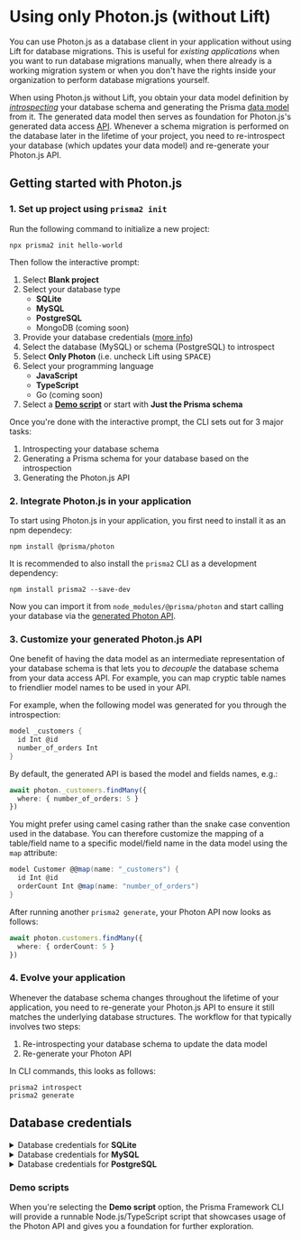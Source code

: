 # Using only Photon.js (without Lift)

You can use Photon.js as a database client in your application without using Lift for database migrations. This is useful for _existing applications_ when you want to run database migrations manually, when there already is a working migration system or when you don't have the rights inside your organization to perform database migrations yourself.

When using Photon.js without Lift, you obtain your data model definition by [_introspecting_](../introspection.md) your database schema and generating the Prisma [data model](../data-modeling.md) from it. The generated data model then serves as foundation for Photon.js's generated data access [API](./api.md). Whenever a schema migration is performed on the database later in the lifetime of your project, you need to re-introspect your database (which updates your data model) and re-generate your Photon.js API.

## Getting started with Photon.js

### 1. Set up project using `prisma2 init`

Run the following command to initialize a new project:

```
npx prisma2 init hello-world
```

Then follow the interactive prompt:

1. Select **Blank project**
1. Select your database type
    - **SQLite**
    - **MySQL**
    - **PostgreSQL**
    - MongoDB (coming soon)
1. Provide your database credentials ([more info](#database-credentials))
1. Select the database (MySQL) or schema (PostgreSQL) to introspect
1. Select **Only Photon** (i.e. uncheck Lift using <kbd>SPACE</kbd>)
1. Select your programming language
    - **JavaScript**
    - **TypeScript**
    - Go (coming soon)
1. Select a [**Demo script**](#demo-scripts) or start with **Just the Prisma schema**

Once you're done with the interactive prompt, the CLI sets out for 3 major tasks:

1. Introspecting your database schema
1. Generating a Prisma schema for your database based on the introspection
1. Generating the Photon.js API

### 2. Integrate Photon.js in your application

To start using Photon.js in your application, you first need to install it as an npm dependecy:

```
npm install @prisma/photon
```

It is recommended to also install the `prisma2` CLI as a development dependency:

```
npm install prisma2 --save-dev
```

Now you can import it from `node_modules/@prisma/photon` and start calling your database via the [generated Photon API](./api.md).

### 3. Customize your generated Photon.js API

One benefit of having the data model as an intermediate representation of your database schema is that lets you to _decouple_ the database schema from your data access API. For example, you can map cryptic table names to friendlier model names to be used in your API.

For example, when the following model was generated for you through the introspection:

```groovy
model _customers {
  id Int @id
  number_of_orders Int
}
```

By default, the generated API is based the model and fields names, e.g.:

```ts
await photon._customers.findMany({
  where: { number_of_orders: 5 }
})
```

You might prefer using camel casing rather than the snake case convention used in the database. You can therefore customize the mapping of a table/field name to a specific model/field name in the data model using the `map` attribute:

```groovy
model Customer @@map(name: "_customers") {
  id Int @id
  orderCount Int @map(name: "number_of_orders")
}
```

After running another `prisma2 generate`, your Photon API now looks as follows:

```ts
await photon.customers.findMany({
  where: { orderCount: 5 }
})
```

### 4. Evolve your application

Whenever the database schema changes throughout the lifetime of your application, you need to re-generate your Photon.js API to ensure it still matches the underlying database structures. The workflow for that typically involves two steps:

1. Re-introspecting your database schema to update the data model
1. Re-generate your Photon API

In CLI commands, this looks as follows:

```
prisma2 introspect
prisma2 generate
```

## Database credentials

<Details><Summary>Database credentials for <strong>SQLite</strong></Summary>
<br />
When using SQLite, you need to provide the _file path_ to your existing SQLite database file.

</Details>

<Details><Summary>Database credentials for <strong>MySQL</strong></Summary>
<br />
When using MySQL, you need to provide the following information to connect your existing MySQL database server:

- **Host**: The IP address/domain of your database server, e.g. `localhost`.
- **Post**: The port on which your database server listens, e.g. `5432` (PostgreSQL) or `3306` (MySQL).
- **User**: The database user, e.g. `admin`.
- **Password**: The password for the database user.
- **SSL**: Whether or not your database server uses SSL.

Once provided, the CLI will prompt you to select one of the existing **databases** on your MySQL server for introspection.

</Details>

<Details><Summary>Database credentials for <strong>PostgreSQL</strong></Summary>
<br />
When using PostgreSQL, you need to provide the following information to connect your existing PostgreSQL database server:

- **Host**: The IP address/domain of your database server, e.g. `localhost`.
- **Post**: The port on which your database server listens, e.g. `5432` (PostgreSQL) or `3306` (MySQL).
- **Database**: The name of the database which contains the schema to introspect. 
- **User**: The database user, e.g. `admin`.
- **Password**: The password for the database user.
- **SSL**: Whether or not your database server uses SSL.

Once provided, the CLI will prompt you to select one of the existing **schemas** on your PostgreSQL server for introspection.

</Details>


### Demo scripts

When you're selecting the **Demo script** option, the Prisma Framework CLI will provide a runnable Node.js/TypeScript script that showcases usage of the Photon API and gives you a foundation for further exploration.